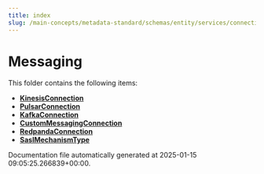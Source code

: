 ```yaml
---
title: index
slug: /main-concepts/metadata-standard/schemas/entity/services/connections/messaging
---
```


# Messaging

This folder contains the following items:

- [**KinesisConnection**](/main-concepts/metadata-standard/schemas/entity/services/connections/messaging/kinesisconnection)
- [**PulsarConnection**](/main-concepts/metadata-standard/schemas/entity/services/connections/messaging/pulsarconnection)
- [**KafkaConnection**](/main-concepts/metadata-standard/schemas/entity/services/connections/messaging/kafkaconnection)
- [**CustomMessagingConnection**](/main-concepts/metadata-standard/schemas/entity/services/connections/messaging/custommessagingconnection)
- [**RedpandaConnection**](/main-concepts/metadata-standard/schemas/entity/services/connections/messaging/redpandaconnection)
- [**SaslMechanismType**](/main-concepts/metadata-standard/schemas/entity/services/connections/messaging/saslmechanismtype)


Documentation file automatically generated at 2025-01-15 09:05:25.266839+00:00.
